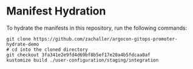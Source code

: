 # Manifest Hydration

To hydrate the manifests in this repository, run the following commands:

```shell
git clone https://github.com/zachaller/argocon-gitops-promoter-hydrate-demo
# cd into the cloned directory
git checkout 3fa341e2e9fd4d69bf8b5ef17e20a4b5fdcaa0af
kustomize build ./user-configuration/staging/integration
```
